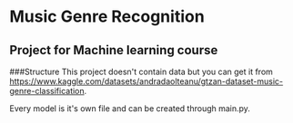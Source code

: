# Music Genre Recognition
## Project for Machine learning course

###Structure
This project doesn't contain data but you can get it from https://www.kaggle.com/datasets/andradaolteanu/gtzan-dataset-music-genre-classification.

Every model is it's own file and can be created through main.py. 
